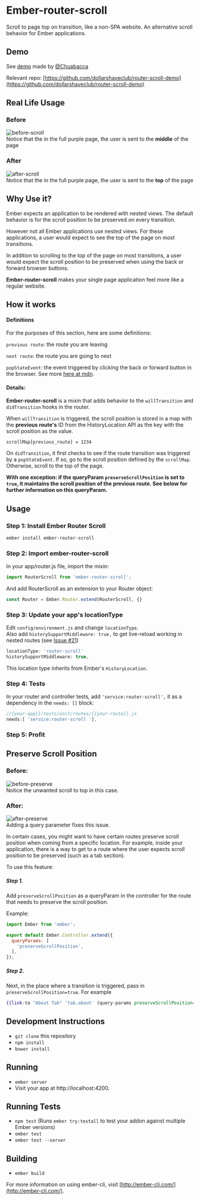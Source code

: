 # Ember-router-scroll

Scroll to page top on transition, like a non-SPA website. An alternative scroll behavior for Ember applications.
## Demo
See [demo](https://dollarshaveclub.github.io/router-scroll-demo/) made by [@Chuabacca](https://github.com/Chuabacca/)

Relevant repo: [https://github.com/dollarshaveclub/router-scroll-demo](https://github.com/dollarshaveclub/router-scroll-demo)

## Real Life Usage

### Before
![before-scroll](https://cloud.githubusercontent.com/assets/4430436/17122972/0a1fe454-5295-11e6-937f-f1f5beab9d6b.gif)  
Notice that the in the full purple page, the user is sent to the **middle** of the page



### After
![after-scroll](https://cloud.githubusercontent.com/assets/4430436/17122970/07c1a3a0-5295-11e6-977f-37eb955d95b1.gif)  
Notice that the in the full purple page, the user is sent to the **top** of the page


## Why Use it?

Ember expects an application to be rendered with nested views. The default behavior is for the scroll position to be preserved on every transition.

However not all Ember applications use nested views. For these applications, a user would expect to see the top of the page on most transitions.

In addition to scrolling to the top of the page on most transitions, a user would expect the scroll position to be preserved when using the back or forward browser buttons.

**Ember-router-scroll** makes your single page application feel more like a regular website.

## How it works

#### Definitions

For the purposes of this section, here are some definitions:

`previous route`: the route you are leaving

`next route`: the route you are going to next

`popStateEvent`: the event triggered by clicking the back or forward button in the browser. See more [here at mdn](https://developer.mozilla.org/en-US/docs/Web/Events/popstate).

#### Details:

**Ember-router-scroll** is a mixin that adds behavior to the `willTransition` and `didTransition` hooks in the router.

When `willTransition` is triggered, the scroll position is stored in a map with the **previous route's** ID from the HistoryLocation API as the key with the scroll position as the value.

`scrollMap[previous_route] = 1234`

On `didTransition`, it first checks to see if the route transition was triggered by a `popStateEvent`. If so, go to the scroll position defined by the `scrollMap`. Otherwise, scroll to the top of the page.

 **With one exception: if the queryParam `preserveScrollPosition` is set to `true`, it maintains the scroll position of the previous route. See below for further information on this queryParam.**

## Usage

### Step 1: Install Ember Router Scroll

```bash
ember install ember-router-scroll
```

### Step 2: Import ember-router-scroll


In your app/router.js file, import the mixin:

```javascript
import RouterScroll from 'ember-router-scroll';
```

And add RouterScroll as an extension to your Router object:

```javascript
const Router = Ember.Router.extend(RouterScroll, {}
```

### Step 3: Update your app's locationType

Edit `config/environment.js` and change `locationType`.  
Also add `historySupportMiddleware: true,` to get live-reload working in nested routes (see [Issue #21](https://github.com/dollarshaveclub/ember-router-scroll/issues/21))

```js
locationType: 'router-scroll'
historySupportMiddleware: true,
```

This location type inherits from Ember's `HistoryLocation`.

### Step 4: Tests
In your router and controller tests, add `'service:router-scroll',` it as a dependency in the `needs: []` block:

```js
//{your-app}}/tests/unit/routes/{{your-route}}.js
needs:[ 'service:router-scroll '],
```
### Step 5: Profit

## Preserve Scroll Position

### Before:
![before-preserve](https://cloud.githubusercontent.com/assets/4430436/17122971/0a1e34ce-5295-11e6-8d30-9f687dd69dbb.gif)  
Notice the unwanted scroll to top in this case.

### After:
![after-preserve](https://cloud.githubusercontent.com/assets/4430436/17122969/07acbb48-5295-11e6-9900-f9ba519affa4.gif)  
Adding a query parameter fixes this issue.

In certain cases, you might want to have certain routes preserve scroll position when coming from a specific location. For example, inside your application, there is a way to get to a route where the user expects scroll position to be preserved (such as a tab section).

To use this feature:

##### Step 1.

Add `preserveScrollPosition` as a queryParam in the controller for the route that needs to preserve the scroll position.

Example:

```javascript
import Ember from 'ember';

export default Ember.Controller.extend({
  queryParams: [
    'preserveScrollPosition',
  ],
});
```

##### Step 2.

Next, in the place where a transition is triggered, pass in `preserveScrollPosition=true`. For example

```handlebars
{{link-to "About Tab" 'tab.about' (query-params preserveScrollPosition=true) tagName='span' }}
```
<!--
##Example:

See example app: (EXAMPLE APP HERE) -->

## Development Instructions

* `git clone` this repository
* `npm install`
* `bower install`

## Running

* `ember server`
* Visit your app at http://localhost:4200.

## Running Tests

* `npm test` (Runs `ember try:testall` to test your addon against multiple Ember versions)
* `ember test`
* `ember test --server`

## Building

* `ember build`

For more information on using ember-cli, visit [http://ember-cli.com/](http://ember-cli.com/).
